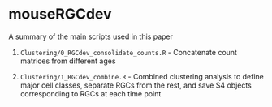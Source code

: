 # mouseRGCdev

A summary of the main scripts used in this paper

1. `Clustering/0_RGCdev_consolidate_counts.R` - Concatenate count matrices from different ages

2. `Clustering/1_RGCdev_combine.R` - Combined clustering analysis to define major cell classes, separate RGCs from the rest, and save S4 objects corresponding to RGCs at each time point 

